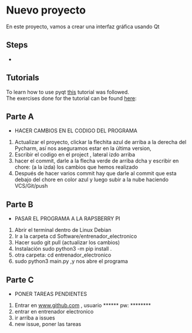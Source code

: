 # Nuevo proyecto
En este proyecto, vamos a crear una interfaz gráfica usando Qt
## Steps
  -
  
## Tutorials
To learn how to use pyqt [this](https://www.learnpyqt.com/courses/start/creating-your-first-window/) tutorial was followed.  
The exercises done for the tutorial can be found [here](/tutorials/1-basic_qt_tutorial):
## Parte A     
- HACER CAMBIOS EN EL CODIGO DEL PROGRAMA
1. Actualizar el proyecto, clickar la flechita azul de arriba a la derecha del Pycharm, así nos aseguramos estar en la última version, 
2. Escribir el codigo en el project , lateral izdo arriba
3. hacer el commit, darle a la flecha verde de arriba dcha y escribir en chore: (a la izda) los cambios que hemos realizado
4. Después de hacer varios commit hay que  darle al commit que esta debajo del chore en color azul y luego subir a la nube haciendo VCS/Git/push 
## Parte B  
- PASAR EL PROGRAMA A LA RAPSBERRY PI
1. Abrir el terminal dentro de Linux Debian
2. Ir a la carpeta cd Software/entrenador_electronico
3. Hacer sudo git pull (actualizar los cambios)
4. Instalación sudo python3 -m pip install .
5. otra carpeta: cd entrenador_electronico
6. sudo python3 main.py ,y nos abre el programa

## Parte C 
- PONER TAREAS PENDIENTES
1. Entrar en www.github.com , usuario ****** pw: ********
2. entrar en entrenador electronico
3. ir arriba a issues
4. new issue, poner las tareas




